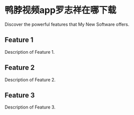 # 鸭脖视频app罗志祥在哪下载

Discover the powerful features that My New Software offers.

## Feature 1

Description of Feature 1.

## Feature 2

Description of Feature 2.

## Feature 3

Description of Feature 3.
